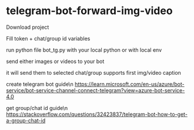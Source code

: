 # telegram-bot-forward-img-video



Download project 

Fill token + chat/group id variables 

run python file bot_tg.py with your local python or with local env

send either images or videos to your bot 

it will send them to selected chat/group
supports first img/video caption





create telegram bot guide\n
https://learn.microsoft.com/en-us/azure/bot-service/bot-service-channel-connect-telegram?view=azure-bot-service-4.0

get group/chat id guide\n
https://stackoverflow.com/questions/32423837/telegram-bot-how-to-get-a-group-chat-id
